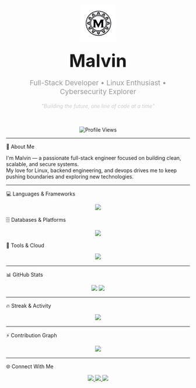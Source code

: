 <div align="center">

  <!-- LOGO -->
  <img src="public/apple-touch-icon.png" alt="Malvin Logo" width="100" style="margin-bottom: 20px;" />

  <!-- NAME & TITLE -->
  <h1 align="center" style="font-size: 3rem; font-weight: bold; margin: 0;">Malvin</h1>
  <p align="center" style="font-size: 1.2rem; color: #999;">Full-Stack Developer • Linux Enthusiast • Cybersecurity Explorer</p>

  <!-- MOTTO -->
  <em style="color: #ccc;">"Building the future, one line of code at a time"</em>

  <!-- PROFILE VIEWS -->
  <br/><br/>
  <img src="https://komarev.com/ghpvc/?username=Malvin555&label=Profile+Views&color=000000&style=flat-square" alt="Profile Views" />

</div>

---

🚀 About Me

I'm Malvin — a passionate full-stack engineer focused on building clean, scalable, and secure systems.  
My love for Linux, backend engineering, and devops drives me to keep pushing boundaries and exploring new technologies.

---

💻 Languages & Frameworks
<div align="center">
  <img src="https://skillicons.dev/icons?i=js,ts,python,php,html,css,bash,react,next,nodejs,laravel,astro&theme=dark" />
</div>

🗄️ Databases & Platforms
<div align="center">
  <img src="https://skillicons.dev/icons?i=mysql,postgres,mongodb&theme=dark" />
</div>

🧰 Tools & Cloud
<div align="center">
  <img src="https://skillicons.dev/icons?i=docker,linux,git,github,vercel,cloudflare,redhat&theme=dark" />
</div>

---

📊 GitHub Stats

<div align="center">
  <img height="180em" src="https://github-readme-stats.vercel.app/api?username=Malvin555&show_icons=true&theme=github_dark&count_private=true&hide_border=true" />
  <img height="180em" src="https://github-readme-stats.vercel.app/api/top-langs/?username=Malvin555&layout=compact&theme=github_dark&hide_border=true" />
</div>

---

🔥 Streak & Activity

<div align="center">
  <img src="https://streak-stats.demolab.com?user=Malvin555&theme=github-dark&hide_border=true&date_format=j%20M%5B%20Y%5D" />
</div>

---

⚡ Contribution Graph

<div align="center">
  <img src="https://github-readme-activity-graph.vercel.app/graph?username=Malvin555&theme=github-dark&hide_border=true&area=true" />
</div>

---

🌐 Connect With Me

<div align="center">
  <a href="https://github.com/Malvin555">
    <img src="https://img.shields.io/badge/GitHub-Malvin555-000000?style=for-the-badge&logo=github&logoColor=white" />
  </a>
  <a href="https://malvolio.vercel.app">
    <img src="https://img.shields.io/badge/Portfolio-malvolio.vercel.app-000000?style=for-the-badge&logo=vercel&logoColor=white" />
  </a>
  <a href="https://linkedin.com/in/malvin">
    <img src="https://img.shields.io/badge/LinkedIn-malvin-000000?style=for-the-badge&logo=linkedin&logoColor=white" />
  </a>
</div>
